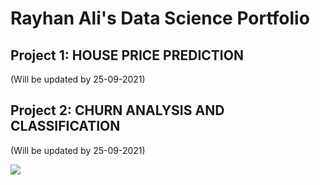 # Rayhan Ali's Data Science Portfolio

## Project 1: HOUSE PRICE PREDICTION
(Will be updated by 25-09-2021)

## Project 2: CHURN ANALYSIS AND CLASSIFICATION
(Will be updated by 25-09-2021)

![](/gh-pages/Project%202/images/churn%20boxplot.png)

